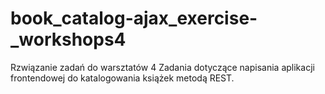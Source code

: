 # book_catalog-ajax_exercise-_workshops4

Rzwiązanie zadań do warsztatów 4
Zadania dotyczące napisania aplikacji frontendowej do katalogowania książek metodą REST.



